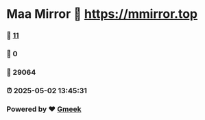 # Maa Mirror :link: https://mmirror.top 
### :page_facing_up: [11](https://mmirror.top/tag.html) 
### :speech_balloon: 0 
### :hibiscus: 29064 
### :alarm_clock: 2025-05-02 13:45:31 
### Powered by :heart: [Gmeek](https://github.com/Meekdai/Gmeek)
